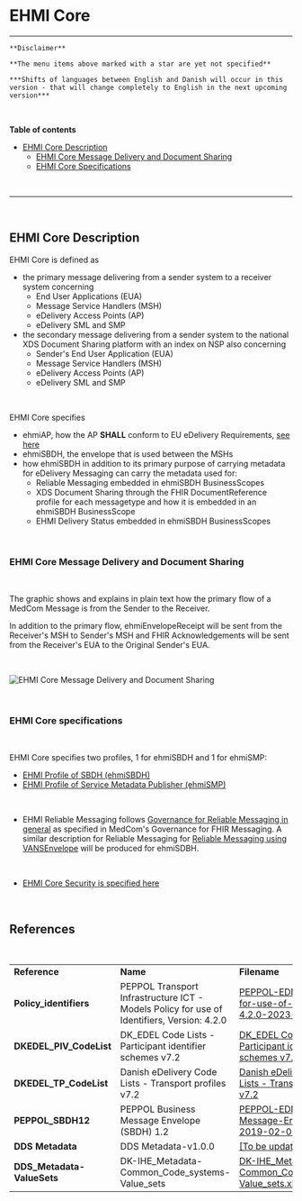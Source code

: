 # EHMI Core

***

    **Disclaimer** 
    
    **The menu items above marked with a star are yet not specified**
    
    ***Shifts of languages between English and Danish will occur in this version - that will change completely to English in the next upcoming version***
    
<br/> 


**Table of contents**
- [EHMI Core Description](#ehmi-core-description)
    - [EHMI Core Message Delivery and Document Sharing](#ehmi-core-message-delivery-and-document-sharing)
    - [EHMI Core Specifications](#ehmi-core-specifications)

<br/> 

***

<br/> 

## EHMI Core Description

EHMI Core is defined as 
- the primary message delivering from a sender system to a receiver system concerning 
    - End User Applications (EUA)
    - Message Service Handlers (MSH)
    - eDelivery Access Points (AP)
    - eDelivery SML and SMP
- the secondary message delivering from a sender system to the national XDS Document Sharing platform with an index on NSP also concerning 
    - Sender's End User Application (EUA)
    - Message Service Handlers (MSH)
    - eDelivery Access Points (AP)
    - eDelivery SML and SMP

<br/> 

EHMI Core specifies 
- ehmiAP, how the AP **SHALL** conform to EU eDelivery Requirements, [see here](/eDelivery/ehmiAP/)
- ehmiSBDH, the envelope that is used between the MSHs
- how ehmiSBDH in addition to its primary purpose of carrying metadata for eDelivery Messaging can carry the metadata used for:
    - Reliable Messaging embedded in ehmiSBDH BusinessScopes
    - XDS Document Sharing through the FHIR DocumentReference profile for each messagetype and how it is embedded in an ehmiSBDH BusinessScope
    - EHMI Delivery Status embedded in ehmiSBDH BusinessScopes

<br/> 

### EHMI Core Message Delivery and Document Sharing

<br/> 

The graphic shows and explains in plain text how the primary flow of a MedCom Message is from the Sender to the Receiver.

In addition to the primary flow, ehmiEnvelopeReceipt will be sent from the Receiver's MSH to Sender's MSH and FHIR Acknowledgements will be sent from the Receiver's EUA to the Original Sender's EUA.

<br/> 

![EHMI Core Message Delivery and Document Sharing](/ehmi/assets/images/1_EHMI_Meddelelsesforsendelse_og_dokumentdeling_1315x563.png)

<br/> 

### EHMI Core specifications

<br/> 

EHMI Core specifies two profiles, 1 for ehmiSBDH and 1 for ehmiSMP:

- [EHMI Profile of SBDH (ehmiSBDH)](/ehmiSBDH/index.md)
- [EHMI Profile of Service Metadata Publisher (ehmiSMP)](/ehmiSMP/index.md)

<br/> 

- EHMI Reliable Messaging follows <a href="https://medcomdk.github.io/MedCom-FHIR-Communication/assets/documents/020_Governance-for-Reliable-Messaging-in-general.html" target="_blank">Governance for Reliable Messaging in general</a> as specified in MedCom's Governance for FHIR Messaging. A similar description for Reliable Messaging for <a href="https://medcomdk.github.io/MedCom-FHIR-Communication/assets/documents/032_Reliable_Messaging-VANSEnvelope.html" target="_blank">Reliable Messaging using VANSEnvelope</a> will be produced for ehmiSDBH.

<br/> 

- [EHMI Core Security is specified here](../security/security-specification-of-ehmi-core.md)

<br/> 

## References

<br/>

<table>
<tr><td><b>Reference</b></td><td><b>Name</b></td><td><b>Filename</b></td></tr>
<tr><td><b>
Policy_identifiers
</b></td><td>
PEPPOL Transport Infrastructure  ICT - Models  Policy for use of Identifiers, Version: 4.2.0
</td><td>
<a href="https://docs.peppol.eu/edelivery/policies/PEPPOL-EDN-Policy-for-use-of-identifiers-4.2.0-2023-06-19.pdf" target="_blank">PEPPOL-EDN-Policy-for-use-of-identifiers-4.2.0-2023-06-19.pdf</a>
</td></tr>
<tr><td><b>
DKEDEL_PIV_CodeList
</b></td><td>
DK_EDEL Code Lists - Participant identifier schemes v7.2
</td><td>
<a href="../../documents/ecore/eDelivery/DK_EDEL Code Lists - Participant identifier schemes v7.2.xlsx" target="_blank">DK_EDEL Code Lists - Participant identifier schemes v7.2.xlsx</a>
</td></tr>
<tr><td><b>
DKEDEL_TP_CodeList
</b></td><td>
Danish eDelivery Code Lists - Transport profiles v7.2
</td><td>
<a href="../../documents/ecore/eDelivery/DK_EDEL Code Lists - Transport profiles v7.2.xlsx" target="_blank">Danish eDelivery Code Lists - Transport profiles v7.2</a>
</td></tr>
<tr><td><b>
PEPPOL_SBDH12
</b></td><td>
PEPPOL Business Message Envelope (SBDH) 1.2
</td><td>
<a href="https://github.com/OpenPEPPOL/documentation/blob/master/TransportInfrastructure/PEPPOL-EDN-Business-Message-Envelope-1.2-2019-02-01.pdf" target="_blank">PEPPOL-EDN-Business-Message-Envelope-1.2-2019-02-01.pdf</a>
</td></tr>
<tr><td><b>
DDS Metadata
</b></td><td>
DDS Metadata-v1.0.0
</td><td>
<a href="" target="_blank">[To be updated]</a>
</td></tr>
<tr><td><b>
DDS_Metadata- ValueSets
</b></td><td>
DK-IHE_Metadata-Common_Code_systems-Value_sets
</td><td>
<a href="https://svn.medcom.dk/svn/releases/Standarder/IHE/OID/DK-IHE_Metadata-Common_Code_systems-Value_sets.xlsx" target="_blank">DK-IHE_Metadata-Common_Code_systems-Value_sets.xlsx</a>
</td></tr>

</table>

<br/>
